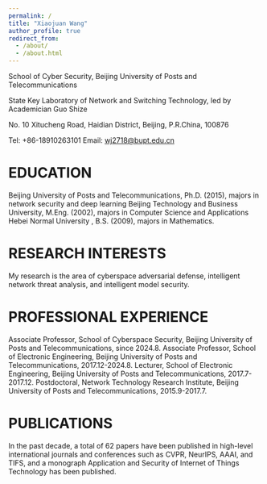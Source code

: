 ```yaml
---
permalink: /
title: "Xiaojuan Wang"
author_profile: true
redirect_from: 
  - /about/
  - /about.html
---
```



School of Cyber Security, Beijing University of Posts and Telecommunications

State Key Laboratory of Network and Switching Technology, led by Academician Guo Shize

No. 10 Xitucheng Road, Haidian District, Beijing, P.R.China, 100876

Tel: +86-18910263101               Email: wj2718@bupt.edu.cn 


EDUCATION 
======
Beijing University of Posts and Telecommunications, Ph.D. (2015), majors in network security and deep learning 
Beijing Technology and Business University, M.Eng. (2002), majors in Computer Science and Applications 
Hebei Normal University , B.S. (2009), majors in Mathematics.


RESEARCH INTERESTS
======
My research is the area of cyberspace adversarial defense, intelligent network threat analysis, and intelligent model security.

PROFESSIONAL EXPERIENCE
======
Associate Professor, School of Cyberspace Security, Beijing University of Posts and Telecommunications, since 2024.8. 
Associate Professor, School of Electronic Engineering, Beijing University of Posts and Telecommunications, 2017.12-2024.8. 
Lecturer, School of Electronic Engineering, Beijing University of Posts and Telecommunications, 2017.7-2017.12. 
Postdoctoral, Network Technology Research Institute, Beijing University of Posts and Telecommunications, 2015.9-2017.7. 

PUBLICATIONS 
======
In the past decade, a total of 62 papers have been published in high-level international journals and conferences such as CVPR, NeurIPS, AAAI, and TIFS,  and a monograph Application and Security of Internet of Things Technology has been published.

